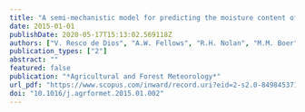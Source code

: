 ```yaml
---
title: "A semi-mechanistic model for predicting the moisture content of fine litter"
date: 2015-01-01
publishDate: 2020-05-17T15:13:02.569118Z
authors: ["V. Resco de Dios", "A.W. Fellows", "R.H. Nolan", "M.M. Boer", "R.A. Bradstock", "F. Domingo", "M.L. Goulden"]
publication_types: ["2"]
abstract: ""
featured: false
publication: "*Agricultural and Forest Meteorology*"
url_pdf: "https://www.scopus.com/inward/record.uri?eid=2-s2.0-84984537180&doi=10.1016%2fj.agrformet.2015.01.002&partnerID=40&md5=dc97b72dd6ebaf910ff2f75923151ee6"
doi: "10.1016/j.agrformet.2015.01.002"
---
```


